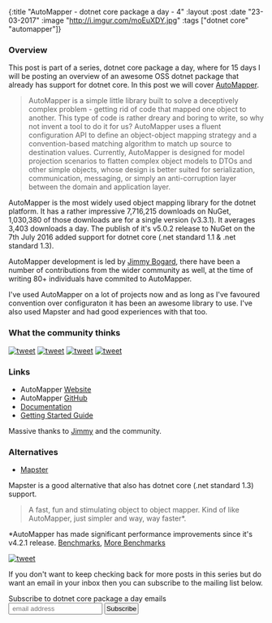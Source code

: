 {:title  "AutoMapper - dotnet core package a day - 4"
 :layout :post
 :date   "23-03-2017"
 :image  "http://i.imgur.com/moEuXDY.jpg"
 :tags   ["dotnet core" "automapper"]}


### Overview

This post is part of a series, dotnet core package a day, where for 15 days I will be posting an overview of an awesome OSS dotnet package that already has support for dotnet core. In this post we will cover [AutoMapper](https://github.com/AutoMapper/AutoMapper).

> AutoMapper is a simple little library built to solve a deceptively complex problem - getting rid of code that mapped one object to another. This type of code is rather dreary and boring to write, so why not invent a tool to do it for us?
> AutoMapper uses a fluent configuration API to define an object-object mapping strategy and a convention-based matching algorithm to match up source to destination values. Currently, AutoMapper is designed for model projection scenarios to flatten complex object models to DTOs and other simple objects, whose design is better suited for serialization, communication, messaging, or simply an anti-corruption layer between the domain and application layer.

AutoMapper is the most widely used object mapping library for the dotnet platform. It has a rather impressive 7,716,215 downloads on NuGet, 1,030,380 of those downloads are for a single version (v3.3.1). It averages 3,403 downloads a day. The publish of it's v5.0.2 release to NuGet on the 7th July 2016 added support for dotnet core (.net standard 1.1 & .net standard 1.3).

AutoMapper development is led by [Jimmy Bogard](https://twitter.com/jbogard), there have been a number of contributions from the wider community as well, at the time of writing 80+ individuals have commited to AutoMapper.

I've used AutoMapper on a lot of projects now and as long as I've favoured convention over configuraton it has been an awesome library to use. I've also used Mapster and had good experiences with that too.

### What the community thinks

[![tweet](http://i.imgur.com/CuegG6I.png)](https://twitter.com/SakisK/status/836978146259963905)
[![tweet](http://i.imgur.com/kdAN4jT.png)](https://twitter.com/kamranayub/status/822169571771772929)
[![tweet](http://i.imgur.com/UYteizv.png)](https://twitter.com/jbogard/status/816740750872498189)
[![tweet](http://i.imgur.com/PDI9AGo.png)](https://twitter.com/CharlesPeet/status/814200801824538625)

### Links

* AutoMapper [Website](http://automapper.org/)
* AutoMapper [GitHub](https://github.com/AutoMapper/AutoMapper)
* [Documentation](https://github.com/AutoMapper/AutoMapper/wiki)
* [Getting Started Guide](https://github.com/AutoMapper/AutoMapper/wiki/Getting-started)

Massive thanks to [Jimmy](https://twitter.com/jbogard) and the community.

### Alternatives

* [Mapster](https://github.com/eswann/Mapster)

Mapster is a good alternative that also has dotnet core (.net standard 1.3) support. 

> A fast, fun and stimulating object to object mapper. Kind of like AutoMapper, just simpler and way, way faster*.

*AutoMapper has made significant performance improvements since it's v4.2.1 release. [Benchmarks](https://lostechies.com/jimmybogard/2016/06/24/automapper-5-0-speed-increases/), [More Benchmarks](http://geekswithblogs.net/mrsteve/archive/2016/12/28/object-mapper-performance-comparison-allowpartiallytrustedcallers.aspx)

[![tweet](http://i.imgur.com/n9UjcjP.png)](https://twitter.com/jbogard/status/845042238396796929)

If you don't want to keep checking back for more posts in this series but do want an email in your inbox then you can subscribe to the mailing list below.

<link href="//cdn-images.mailchimp.com/embedcode/slim-10_7.css" rel="stylesheet" type="text/css">
<div id="mc_embed_signup">
<form action="//xyz.us15.list-manage.com/subscribe/post?u=b6063259bae6e4712948e9cb9&amp;id=802d24879d" method="post" id="mc-embedded-subscribe-form" name="mc-embedded-subscribe-form" class="validate" target="_blank" novalidate>
<div id="mc_embed_signup_scroll">
<label for="mce-EMAIL">Subscribe to dotnet core package a day emails </label>
<br />
<input style="padding:2px;" type="email" value="" name="EMAIL" class="email" id="mce-EMAIL" placeholder=" email address" required>
<!-- real people should not fill this in and expect good things - do not remove this or risk form bot signups-->
<div style="position: absolute; left: -5000px;" aria-hidden="true"><input type="text" name="b_b6063259bae6e4712948e9cb9_802d24879d" tabindex="-1" value=""></div>
<input style="padding:2px;" type="submit" value="Subscribe" name="subscribe" id="mc-embedded-subscribe" class="button"></div>
</div>
</form>
</div>
